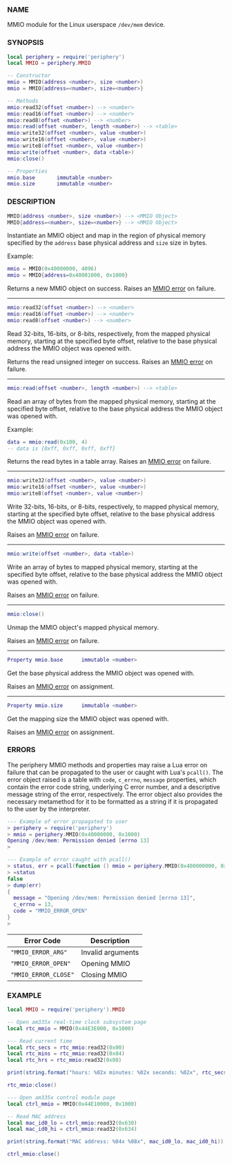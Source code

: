 ### NAME

MMIO module for the Linux userspace `/dev/mem` device.

### SYNOPSIS

``` lua
local periphery = require('periphery')
local MMIO = periphery.MMIO

-- Constructor
mmio = MMIO(address <number>, size <number>)
mmio = MMIO{address=<number>, size=<number>}

-- Methods
mmio:read32(offset <number>) --> <number>
mmio:read16(offset <number>) --> <number>
mmio:read8(offset <number>) --> <number>
mmio:read(offset <number>, length <number>) --> <table>
mmio:write32(offset <number>, value <number>)
mmio:write16(offset <number>, value <number>)
mmio:write8(offset <number>, value <number>)
mmio:write(offset <number>, data <table>)
mmio:close()

-- Properties
mmio.base       immutable <number>
mmio.size       immutable <number>
```

### DESCRIPTION

``` lua
MMIO(address <number>, size <number>) --> <MMIO Object>
MMIO{address=<number>, size=<number>} --> <MMIO Object>
```
Instantiate an MMIO object and map in the region of physical memory specified by the `address` base physical address and `size` size in bytes.

Example:
``` lua
mmio = MMIO(0x40000000, 4096)
mmio = MMIO{address=0x40001000, 0x1000}
```

Returns a new MMIO object on success. Raises an [MMIO error](#errors) on failure.

--------------------------------------------------------------------------------

``` lua
mmio:read32(offset <number>) --> <number>
mmio:read16(offset <number>) --> <number>
mmio:read8(offset <number>) --> <number>
```
Read 32-bits, 16-bits, or 8-bits, respectively, from the mapped physical memory, starting at the specified byte offset, relative to the base physical address the MMIO object was opened with.

Returns the read unsigned integer on success. Raises an [MMIO error](#errors) on failure.

--------------------------------------------------------------------------------

``` lua
mmio:read(offset <number>, length <number>) --> <table>
```
Read an array of bytes from the mapped physical memory, starting at the specified byte offset, relative to the base physical address the MMIO object was opened with.

Example:
``` lua
data = mmio:read(0x100, 4)
-- data is {0xff, 0xff, 0xff, 0xff}
```

Returns the read bytes in a table array. Raises an [MMIO error](#errors) on failure.

--------------------------------------------------------------------------------

``` lua
mmio:write32(offset <number>, value <number>)
mmio:write16(offset <number>, value <number>)
mmio:write8(offset <number>, value <number>)
```
Write 32-bits, 16-bits, or 8-bits, respectively, to mapped physical memory, starting at the specified byte offset, relative to the base physical address the MMIO object was opened with.

Raises an [MMIO error](#errors) on failure.

--------------------------------------------------------------------------------

``` lua
mmio:write(offset <number>, data <table>)
```
Write an array of bytes to mapped physical memory, starting at the specified byte offset, relative to the base physical address the MMIO object was opened with.

Raises an [MMIO error](#errors) on failure.

--------------------------------------------------------------------------------

``` lua
mmio:close()
```
Unmap the MMIO object's mapped physical memory.

Raises an [MMIO error](#errors) on failure.

--------------------------------------------------------------------------------

``` lua
Property mmio.base      immutable <number>
```
Get the base physical address the MMIO object was opened with.

Raises an [MMIO error](#errors) on assignment.

--------------------------------------------------------------------------------

``` lua
Property mmio.size      immutable <number>
```
Get the mapping size the MMIO object was opened with.

Raises an [MMIO error](#errors) on assignment.

### ERRORS

The periphery MMIO methods and properties may raise a Lua error on failure that can be propagated to the user or caught with Lua's `pcall()`. The error object raised is a table with `code`, `c_errno`, `message` properties, which contain the error code string, underlying C error number, and a descriptive message string of the error, respectively. The error object also provides the necessary metamethod for it to be formatted as a string if it is propagated to the user by the interpreter.

``` lua
--- Example of error propagated to user
> periphery = require('periphery')
> mmio = periphery.MMIO(0x40000000, 0x1000)
Opening /dev/mem: Permission denied [errno 13]
> 

--- Example of error caught with pcall()
> status, err = pcall(function () mmio = periphery.MMIO(0x400000000, 0x1000) end)
> =status
false
> dump(err)
{
  message = "Opening /dev/mem: Permission denied [errno 13]",
  c_errno = 13,
  code = "MMIO_ERROR_OPEN"
}
> 
```

| Error Code            | Description           |
|-----------------------|-----------------------|
| `"MMIO_ERROR_ARG"`    | Invalid arguments     |
| `"MMIO_ERROR_OPEN"`   | Opening MMIO          |
| `"MMIO_ERROR_CLOSE"`  | Closing MMIO          |

### EXAMPLE

``` lua
local MMIO = require('periphery').MMIO

-- Open am335x real-time clock subsystem page
local rtc_mmio = MMIO(0x44E3E000, 0x1000)

--- Read current time
local rtc_secs = rtc_mmio:read32(0x00)
local rtc_mins = rtc_mmio:read32(0x04)
local rtc_hrs = rtc_mmio:read32(0x08)

print(string.format("hours: %02x minutes: %02x seconds: %02x", rtc_secs, rtc_mins, rtc_hrs))

rtc_mmio:close()

--- Open am335x control module page
local ctrl_mmio = MMIO(0x44E10000, 0x1000)

-- Read MAC address
local mac_id0_lo = ctrl_mmio:read32(0x630)
local mac_id0_hi = ctrl_mmio:read32(0x634)

print(string.format("MAC address: %04x %08x", mac_id0_lo, mac_id0_hi))

ctrl_mmio:close()
```

